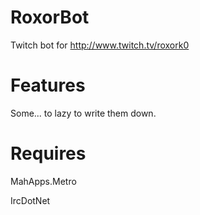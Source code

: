 RoxorBot
============

Twitch bot for http://www.twitch.tv/roxork0

Features
========
Some... to lazy to write them down.

Requires
========
MahApps.Metro

IrcDotNet





